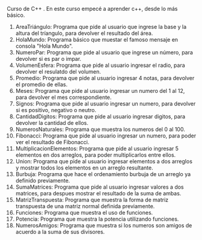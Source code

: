 Curso de C++ .
En este curso empecé a aprender c++, desde lo más básico.
1. AreaTriángulo: Programa que pide al usuario que ingrese la base y la altura del tríangulo, para devolver el resultado del área.
2. HolaMundo: Programa básico que muestar el famoso mensaje en consola "Hola Mundo".
3. NumeroPar: Programa que pide al usuario que ingrese un número, para devolver si es par o impar.
4. VolumenEsfera: Programa que pide al usuario ingresar el radio, para devolver el resulatdo del volumen.
5. Promedio: Programa que pide al usuario ingresar 4 notas, para devolver el promedio de ellas.
6. Meses: Programa que pide al usuario ingresar un numero del 1 al 12, para devolver el mes correspondiente.
7. Signos: Programa que pide al usuario ingresar un numero, para devolver si es positivo, negativo o neutro.
8. CantidadDigitos: Programa que pide al usuario ingresar digitos, para devolver la cantidad de ellos.
9. NumerosNaturales: Programa que muestra los numeros del 0 al 100.
10. Fibonacci: Programa que pide al usuario ingresar un numero, para poder ver el resultado de Fibonacci.
11. MultiplicacionElementos: Programa que pide al usuario ingresar 5 elementos en dos arreglos, para poder multiplicarlos entre ellos.
12. Union: Programa que pide al usuario ingresar elementos a dos arreglos y mostrar todos los elementos en un arreglo resultante.
13. Burbuja: Programa que hace el ordenamiento burbuja de un arreglo ya definido previamente.
14. SumaMatrices: Programa que pide al usuario ingresar valores a dos matrices, para despues mostrar el resultado de la suma de ambas.
15. MatrizTranspuesta: Programa que muestra la forma de matriz transpuesta de una matriz normal definida previamente.
16. Funciones: Programa que muestra el uso de funciones.
17. Potencia: Programa que muestra la potencia utilizando funciones.
18. NumerosAmigos: Programa que muestra si los numeros son amigos de acuerdo a la suma de sus divisores.
